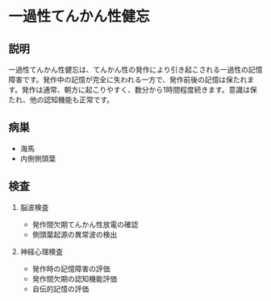 
# 一過性てんかん性健忘

## 説明

一過性てんかん性健忘は、てんかん性の発作により引き起こされる一過性の記憶障害です。発作中の記憶が完全に失われる一方で、発作前後の記憶は保たれます。発作は通常、朝方に起こりやすく、数分から1時間程度続きます。意識は保たれ、他の認知機能も正常です。

## 病巣

- 海馬
- 内側側頭葉

## 検査

1. 脳波検査

   - 発作間欠期てんかん性放電の確認
   - 側頭葉起源の異常波の検出

2. 神経心理検査
   - 発作時の記憶障害の評価
   - 発作間欠期の認知機能評価
   - 自伝的記憶の評価
